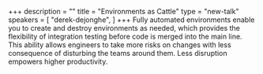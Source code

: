 +++
description = ""
title = "Environments as Cattle"
type = "new-talk"
speakers = [
        "derek-dejonghe",
]
+++
Fully automated environments enable you to create and destroy environments as needed, which provides the flexibility of integration testing before code is merged into the main line. This ability allows engineers to take more risks on changes with less consequence of disturbing the teams around them. Less disruption empowers higher productivity.